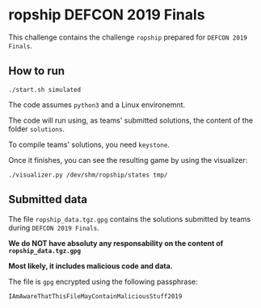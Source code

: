 # ropship DEFCON 2019 Finals

This challenge contains the challenge `ropship` prepared for `DEFCON 2019 Finals`.
## How to run
`./start.sh simulated`

The code assumes `python3` and a Linux environemnt.

The code will run using, as teams' submitted solutions, the content of the folder `solutions`.

To compile teams' solutions, you need `keystone`.

Once it finishes, you can see the resulting game by using the visualizer:

`./visualizer.py /dev/shm/ropship/states tmp/`

## Submitted data
The file `ropship_data.tgz.gpg` contains the solutions submitted by teams during `DEFCON 2019 Finals`.

**We do NOT have absoluty any responsability on the content of `ropship_data.tgz.gpg`**

**Most likely, it includes malicious code and data.**

The file is `gpg` encrypted using the following passphrase:

`IAmAwareThatThisFileMayContainMaliciousStuff2019`

